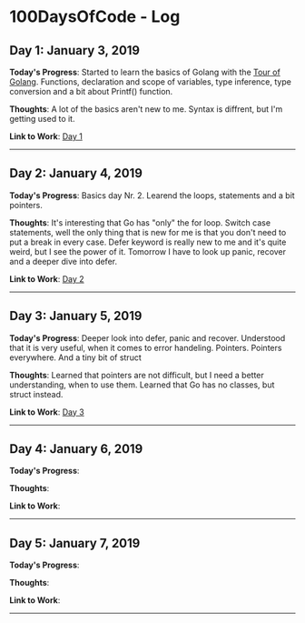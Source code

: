 # 100DaysOfCode - Log

## Day 1: January 3, 2019

**Today's Progress**: Started to learn the basics of Golang with the [Tour of Golang](https://tour.golang.org). Functions, declaration and scope of variables, type inference, type conversion and a bit about Printf() function.

**Thoughts**: A lot of the basics aren't new to me. Syntax is diffrent, but I'm getting used to it.

**Link to Work**: [Day 1](https://github.com/EugenFo/100DaysOfCode/tree/master/day1 "Day1")

---

## Day 2: January 4, 2019

**Today's Progress**: Basics day Nr. 2. Learend the loops, statements and a bit pointers.

**Thoughts**: It's interesting that Go has "only" the for loop. Switch case statements, well the only thing that is new for me is that you don't need to put a break in every case. Defer keyword is really new to me and it's quite weird, but I see the power of it. Tomorrow I have to look up panic, recover and a deeper dive into defer.

**Link to Work**: [Day 2](https://github.com/EugenFo/100DaysOfCode/tree/master/day2 "Day2")

---

## Day 3: January 5, 2019

**Today's Progress**: Deeper look into defer, panic and recover. Understood that it is very useful, when it comes to error handeling. Pointers. Pointers everywhere. And a tiny bit of struct

**Thoughts**: Learned that pointers are not difficult, but I need a better understanding, when to use them. Learned that Go has no classes, but struct instead.

**Link to Work**: [Day 3](https://github.com/EugenFo/100DaysOfCode/tree/master/day3 "Day3")

---

## Day 4: January 6, 2019

**Today's Progress**:

**Thoughts**:

**Link to Work**:

---

## Day 5: January 7, 2019

**Today's Progress**:

**Thoughts**:

**Link to Work**:

---